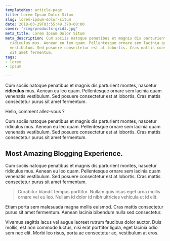 ```yaml
---
templateKey: article-page
title: Lorem Ipsum Dolor Situm
slug: lorem-ipsum-dolor-situm
date: 2018-03-29T03:55:49.370+00:00
cover: "/img/products-grid3.jpg"
meta_title: Lorem Ipsum Dolor Situm
meta_description: Cum sociis natoque penatibus et magnis dis parturient montes, nascetur
  ridiculus mus. Aenean eu leo quam. Pellentesque ornare sem lacinia quam venenatis
  vestibulum. Sed posuere consectetur est at lobortis. Cras mattis consectetur purus
  sit amet fermentum.
tags:
- lorem
- ipsum

---
```

Cum sociis natoque penatibus et magnis dis parturient montes, nascetur **ridiculus** mus. Aenean eu leo quam. Pellentesque ornare sem lacinia quam venenatis vestibulum. Sed posuere consectetur est at lobortis. Cras mattis consectetur purus sit amet fermentum.

Hello, comment allez-vous ?

Cum sociis natoque penatibus et magnis dis parturient montes, nascetur ridiculus mus. Aenean eu leo quam. Pellentesque ornare sem lacinia quam venenatis vestibulum. Sed posuere consectetur est at lobortis. Cras mattis consectetur purus sit amet fermentum.

## Most Amazing Blogging Experience.

Cum sociis natoque penatibus et magnis dis parturient montes, nascetur ridiculus mus. Aenean eu leo quam. Pellentesque ornare sem lacinia quam venenatis vestibulum. Sed posuere consectetur est at lobortis. Cras mattis consectetur purus sit amet fermentum.

> Curabitur blandit tempus porttitor. Nullam quis risus eget urna mollis ornare vel eu leo. Nullam id dolor id nibh ultricies vehicula ut id elit.

Etiam porta sem malesuada magna mollis euismod. Cras mattis consectetur purus sit amet fermentum. Aenean lacinia bibendum nulla sed consectetur.

Vivamus sagittis lacus vel augue laoreet rutrum faucibus dolor auctor. Duis mollis, est non commodo luctus, nisi erat porttitor ligula, eget lacinia odio sem nec elit. Morbi leo risus, porta ac consectetur ac, vestibulum at eros.
